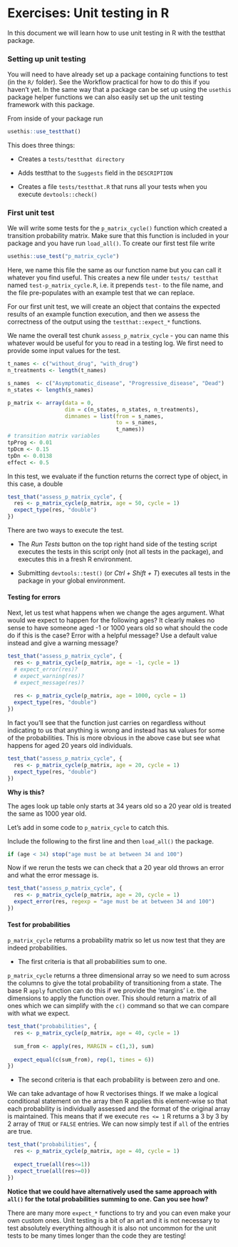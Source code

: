 # Exercises: Unit testing in R

In this document we will learn how to use unit testing in R with the
testthat package.

### Setting up unit testing

You will need to have already set up a package containing functions to
test (in the `R/` folder). See the Workflow practical for how to do this
if you haven’t yet. In the same way that a package can be set up using
the `usethis` package helper functions we can also easily set up the
unit testing framework with this package.

From inside of your package run

``` r
usethis::use_testthat()
```

This does three things:

-   Creates a `tests/testthat directory`

-   Adds testthat to the `Suggests` field in the `DESCRIPTION`

-   Creates a file `tests/testthat.R` that runs all your tests when you
    execute `devtools::check()`

### First unit test

We will write some tests for the `p_matrix_cycle()` function which
created a transition probability matrix. Make sure that this function is
included in your package and you have run `load_all()`. To create our
first test file write

``` r
usethis::use_test("p_matrix_cycle")
```

Here, we name this file the same as our function name but you can call
it whatever you find useful. This creates a new file under
`tests/ testthat` named `test-p_matrix_cycle.R`, i.e. it prepends
`test-` to the file name, and the file pre-populates with an example
test that we can replace.

For our first unit test, we will create an object that contains the
expected results of an example function execution, and then we assess
the correctness of the output using the `testthat::expect_*` functions.

We name the overall test chunk `assess_p_matrix_cycle` - you can name
this whatever would be useful for you to read in a testing log. We first
need to provide some input values for the test.

``` r
t_names <- c("without_drug", "with_drug")
n_treatments <- length(t_names)

s_names  <- c("Asymptomatic_disease", "Progressive_disease", "Dead")
n_states <- length(s_names)

p_matrix <- array(data = 0,
                  dim = c(n_states, n_states, n_treatments),
                  dimnames = list(from = s_names,
                                  to = s_names,
                                  t_names))
# transition matrix variables
tpProg <- 0.01
tpDcm <- 0.15
tpDn <- 0.0138
effect <- 0.5
```

In this test, we evaluate if the function returns the correct type of
object, in this case, a double

``` r
test_that("assess_p_matrix_cycle", {
  res <- p_matrix_cycle(p_matrix, age = 50, cycle = 1)
  expect_type(res, "double")
})
```

There are two ways to execute the test.

-   The *Run Tests* button on the top right hand side of the testing
    script executes the tests in this script only (not all tests in the
    package), and executes this in a fresh R environment.

-   Submitting `devtools::test()` (or *Ctrl + Shift + T*) executes all
    tests in the package in your global environment.

#### Testing for errors

Next, let us test what happens when we change the ages argument. What
would we expect to happen for the following ages? It clearly makes no
sense to have someone aged -1 or 1000 years old so what should the code
do if this is the case? Error with a helpful message? Use a default
value instead and give a warning message?

``` r
test_that("assess_p_matrix_cycle", {
  res <- p_matrix_cycle(p_matrix, age = -1, cycle = 1)
  # expect_error(res)?
  # expect_warning(res)?
  # expect_message(res)?
  
  res <- p_matrix_cycle(p_matrix, age = 1000, cycle = 1)
  expect_type(res, "double")
})
```

In fact you’ll see that the function just carries on regardless without
indicating to us that anything is wrong and instead has `NA` values for
some of the probabilities. This is more obvious in the above case but
see what happens for aged 20 years old individuals.

``` r
test_that("assess_p_matrix_cycle", {
  res <- p_matrix_cycle(p_matrix, age = 20, cycle = 1)
  expect_type(res, "double")
})
```

**Why is this?**

The ages look up table only starts at 34 years old so a 20 year old is
treated the same as 1000 year old.

Let’s add in some code to `p_matrix_cycle` to catch this.

Include the following to the first line and then `load_all()` the
package.

``` r
if (age < 34) stop("age must be at between 34 and 100")
```

Now if we rerun the tests we can check that a 20 year old throws an
error and what the error message is.

``` r
test_that("assess_p_matrix_cycle", {
  res <- p_matrix_cycle(p_matrix, age = 20, cycle = 1)
  expect_error(res, regexp = "age must be at between 34 and 100")
})
```

#### Test for probabilities

`p_matrix_cycle` returns a probability matrix so let us now test that
they are indeed probabilities.

-   The first criteria is that all probabilities sum to one.

`p_matrix_cycle` returns a three dimensional array so we need to sum
across the columns to give the total probability of transitioning from a
state. The base R `apply` function can do this if we provide the
‘margins’ i.e. the dimensions to apply the function over. This should
return a matrix of all ones which we can simplify with the `c()` command
so that we can compare with what we expect.

``` r
test_that("probabilities", {
  res <- p_matrix_cycle(p_matrix, age = 40, cycle = 1)
  
  sum_from <- apply(res, MARGIN = c(1,3), sum)
  
  expect_equal(c(sum_from), rep(1, times = 6))
})
```

-   The second criteria is that each probability is between zero and
    one.

We can take advantage of how R vectorises things. If we make a logical
conditional statement on the array then R applies this element-wise so
that each probability is individually assessed and the format of the
original array is maintained. This means that if we execute `res <= 1` R
returns a 3 by 3 by 2 array of `TRUE` or `FALSE` entries. We can now
simply test if `all` of the entries are true.

``` r
test_that("probabilities", {
  res <- p_matrix_cycle(p_matrix, age = 40, cycle = 1)
  
  expect_true(all(res<=1))
  expect_true(all(res>=0))
})
```

**Notice that we could have alternatively used the same approach with
`all()` for the total probabilities summing to one. Can you see how?**

There are many more `expect_*` functions to try and you can even make
your own custom ones. Unit testing is a bit of an art and it is not
necessary to test absolutely everything although it is also not uncommon
for the unit tests to be many times longer than the code they are
testing!
